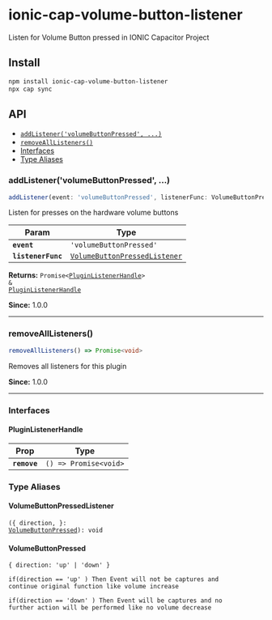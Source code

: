 # ionic-cap-volume-button-listener

Listen for Volume Button pressed in IONIC Capacitor Project

## Install

```bash
npm install ionic-cap-volume-button-listener
npx cap sync
```

## API

<docgen-index>

* [`addListener('volumeButtonPressed', ...)`](#addlistenervolumebuttonpressed)
* [`removeAllListeners()`](#removealllisteners)
* [Interfaces](#interfaces)
* [Type Aliases](#type-aliases)

</docgen-index>

<docgen-api>
<!--Update the source file JSDoc comments and rerun docgen to update the docs below-->

### addListener('volumeButtonPressed', ...)

```typescript
addListener(event: 'volumeButtonPressed', listenerFunc: VolumeButtonPressedListener) => Promise<PluginListenerHandle> & PluginListenerHandle
```

Listen for presses on the hardware volume buttons

| Param              | Type                                                                                |
| ------------------ | ----------------------------------------------------------------------------------- |
| **`event`**        | <code>'volumeButtonPressed'</code>                                                  |
| **`listenerFunc`** | <code><a href="#volumebuttonpressedlistener">VolumeButtonPressedListener</a></code> |

**Returns:** <code>Promise&lt;<a href="#pluginlistenerhandle">PluginListenerHandle</a>&gt; & <a href="#pluginlistenerhandle">PluginListenerHandle</a></code>

**Since:** 1.0.0

--------------------


### removeAllListeners()

```typescript
removeAllListeners() => Promise<void>
```

Removes all listeners for this plugin

**Since:** 1.0.0

--------------------


### Interfaces


#### PluginListenerHandle

| Prop         | Type                                      |
| ------------ | ----------------------------------------- |
| **`remove`** | <code>() =&gt; Promise&lt;void&gt;</code> |


### Type Aliases


#### VolumeButtonPressedListener

<code>({ direction, }: <a href="#volumebuttonpressed">VolumeButtonPressed</a>): void</code>


#### VolumeButtonPressed

<code>{ direction: 'up' | 'down' }</code>

</docgen-api>

<code>if(direction == 'up' ) Then Event will not be captures and continue original function like volume increase</code>

<code>if(direction == 'down' ) Then Event will be captures and no further action will be performed like no volume decrease</code>